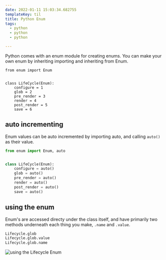 ```yaml
---
date: 2022-01-11 15:03:34.682755
templateKey: til
title: Python Enum
tags:
  - python
  - python
  - python

---
```


Python comes with an enum module for creating enums.  You can make your
own enum by inheriting importing and inheriting from Enum.

```
from enum import Enum


class LifeCycle(Enum):
    configure = 1
    glob = 2
    pre_render = 3
    render = 4
    post_render = 5
    save = 6
```

## auto incrementing

Enum values can be auto incremented by importing auto, and calling
`auto()` as their value.

``` python
from enum import Enum, auto


class LifeCycle(Enum):
    configure = auto()
    glob = auto()
    pre_render = auto()
    render = auto()
    post_render = auto()
    save = auto()
```

## using the enum

Enum's are accessed directy under the class itself, and have primarily
two methods underneath each thing you make, `.name` and `.value`.

``` python
Lifecycle.glob
Lifecycle.glob.value
Lifecycle.glob.name
```

![using the Lifecycle Enum](https://images.waylonwalker.com/using-lifecycle-enum.png)
